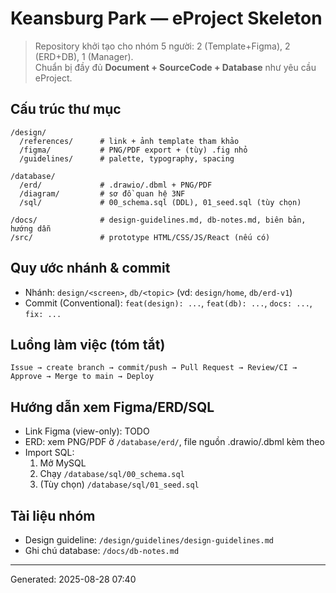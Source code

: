 # Keansburg Park — eProject Skeleton

> Repository khởi tạo cho nhóm 5 người: 2 (Template+Figma), 2 (ERD+DB), 1 (Manager).  
> Chuẩn bị đầy đủ **Document + SourceCode + Database** như yêu cầu eProject.

## Cấu trúc thư mục

```
/design/
  /references/      # link + ảnh template tham khảo
  /figma/           # PNG/PDF export + (tùy) .fig nhỏ
  /guidelines/      # palette, typography, spacing

/database/
  /erd/             # .drawio/.dbml + PNG/PDF
  /diagram/         # sơ đồ quan hệ 3NF
  /sql/             # 00_schema.sql (DDL), 01_seed.sql (tùy chọn)

/docs/              # design-guidelines.md, db-notes.md, biên bản, hướng dẫn
/src/               # prototype HTML/CSS/JS/React (nếu có)
```

## Quy ước nhánh & commit
- Nhánh: `design/<screen>`, `db/<topic>` (vd: `design/home`, `db/erd-v1`)
- Commit (Conventional): `feat(design): ...`, `feat(db): ...`, `docs: ...`, `fix: ...`

## Luồng làm việc (tóm tắt)
```
Issue → create branch → commit/push → Pull Request → Review/CI → Approve → Merge to main → Deploy
```

## Hướng dẫn xem Figma/ERD/SQL
- Link Figma (view-only): TODO
- ERD: xem PNG/PDF ở `/database/erd/`, file nguồn .drawio/.dbml kèm theo
- Import SQL:
  1. Mở MySQL
  2. Chạy `/database/sql/00_schema.sql`
  3. (Tùy chọn) `/database/sql/01_seed.sql`

## Tài liệu nhóm
- Design guideline: `/design/guidelines/design-guidelines.md`
- Ghi chú database: `/docs/db-notes.md`

---
Generated: 2025-08-28 07:40
